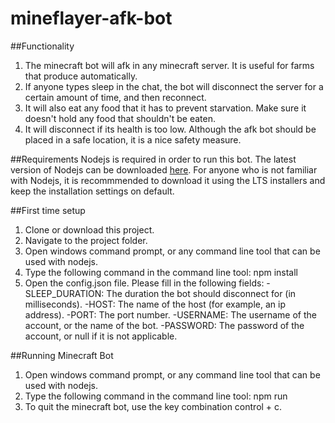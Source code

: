 # mineflayer-afk-bot

##Functionality
1) The minecraft bot will afk in any minecraft server. It is useful for farms that produce automatically.
2) If anyone types sleep in the chat, the bot will disconnect the server for a certain amount of time, and then reconnect.
3) It will also eat any food that it has to prevent starvation. Make sure it doesn't hold any food that shouldn't be eaten.
4) It will disconnect if its health is too low. Although the afk bot should be placed in a safe location, it is a nice safety measure.

##Requirements
Nodejs is required in order to run this bot. The latest version of Nodejs can be downloaded [here](https://nodejs.org/en/download/). For anyone who is not familiar with Nodejs, it is recommmended to download it using the LTS installers and keep the installation settings on default.

##First time setup
1) Clone or download this project.
2) Navigate to the project folder.
3) Open windows command prompt, or any command line tool that can be used with nodejs.
4) Type the following command in the command line tool: npm install
5) Open the config.json file. Please fill in the following fields:
    -SLEEP_DURATION: The duration the bot should disconnect for (in milliseconds).
    -HOST: The name of the host (for example, an ip address).
    -PORT: The port number.
    -USERNAME: The username of the account, or the name of the bot.
    -PASSWORD: The password of the account, or null if it is not applicable.
    
##Running Minecraft Bot
1) Open windows command prompt, or any command line tool that can be used with nodejs.
2) Type the following command in the command line tool: npm run
3) To quit the minecraft bot, use the key combination control + c.
